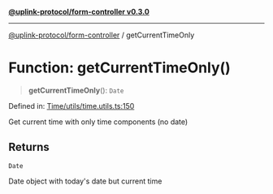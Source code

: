 [**@uplink-protocol/form-controller v0.3.0**](../README.md)

***

[@uplink-protocol/form-controller](../globals.md) / getCurrentTimeOnly

# Function: getCurrentTimeOnly()

> **getCurrentTimeOnly**(): `Date`

Defined in: [Time/utils/time.utils.ts:150](https://github.com/jmkcoder/uplink-protocol-calendar/blob/c7c94af75a3a7e438811c9ee3008f982792d2fb8/src/Time/utils/time.utils.ts#L150)

Get current time with only time components (no date)

## Returns

`Date`

Date object with today's date but current time
